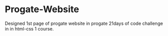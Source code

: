 # Progate-Website
Designed 1st page of progate website in progate 21days of code challenge in in html-css 1 course.
